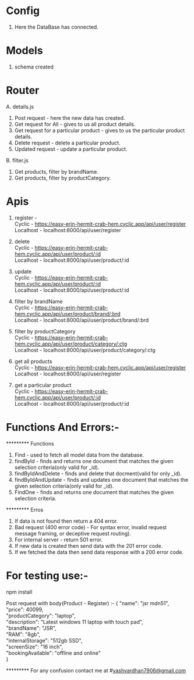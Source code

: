 
# Config
1. Here the DataBase has connected.

# Models
1. schema created

# Router

A. details.js<br>
1. Post request - here the new data has created.<br>
2. Get request for All - gives to us all product details.<br>
3. Get request for a particular product - gives to us the particular product details.<br>
4. Delete request - delete a particular product.<br>
5. Updated request - update a particular product.<br>

B. filter.js<br>
1. Get products, filter by brandName.<br>
2. Get products, filter by productCategory.<br>

# Apis
1. register  - <br> 
Cyclic - https://easy-erin-hermit-crab-hem.cyclic.app/api/user/register<br>
Localhost - localhost:8000/api/user/register<br>

2. delete<br>
Cyclic - https://easy-erin-hermit-crab-hem.cyclic.app/api/user/product/:id<br>
Localhost - localhost:8000/api/user/product/:id<br>

3. update<br>
Cyclic - https://easy-erin-hermit-crab-hem.cyclic.app/api/user/product/:id<br>
Localhost - localhost:8000/api/user/product/:id<br>

4. filter by brandName<br>
Cyclic - https://easy-erin-hermit-crab-hem.cyclic.app/api/user/product/brand/:brd<br>
Localhost - localhost:8000/api/user/product/brand/:brd<br>

5. filter by productCategory<br>
Cyclic - https://easy-erin-hermit-crab-hem.cyclic.app/api/user/product/category/:ctg<br>
Localhost - localhost:8000/api/user/product/category/:ctg<br>

6. get all products<br>
Cyclic - https://easy-erin-hermit-crab-hem.cyclic.app/api/user/register<br>
Localhost - localhost:8000/api/user/register<br>

7. get a particular product<br>
Cyclic - https://easy-erin-hermit-crab-hem.cyclic.app/api/user/product/:id<br>
Localhost - localhost:8000/api/user/product/:id<br>
 
# Functions And Errors:-

*********  Functions
1. Find - used to fetch all model data from the database.<br>
2. findById - finds and returns one document that matches the given selection criteria(only valid for _id).<br>
3. findByIdAndDelete - finds and delete that docment(valid for only _id).<br>
4. findByIdAndUpdate - finds and updates one document that matches the given selection criteria(only valid for _id).<br>
5. FindOne -  finds and returns one document that matches the given selection criteria.<br>

*********  Erros
1. If data is not found then return a 404 error.<br>
2. Bad request (400 error code) - For syntax error, invalid request message framing, or deceptive request routing).<br> 
3. For internal server - return 501 error.<br>
4. If new data is created then send data with the 201 error code.<br>
5. If we fetched the data then send data response with a 200 error code.<br>

# For testing use:-
npm install

Post request with body(Product - Register) :-
{
    "name": "jsr mdn51",<br>
    "price": 40099,<br>
    "productCategory": "laptop",<br>
    "description": "Latest windows 11 laptop with touch pad",<br>
    "brandName": "JSR",<br>
    "RAM": "8gb",<br>
    "internalStorage": "512gb SSD",<br>
    "screenSize": "16 inch",<br>
    "bookingAvailable": "offline and online"<br>
}

*********  For any confusion contact me at #yashvardhan7906@gmail.com   